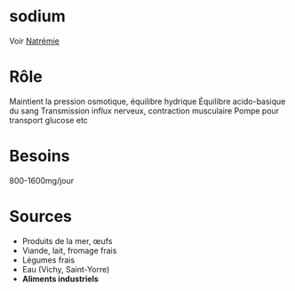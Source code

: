 # sodium



Voir [Natrémie](#natrc3a9mienorgmd) 


# Rôle


Maintient la pression osmotique, équilibre hydrique
Équilibre acido-basique du sang
Transmission influx nerveux, contraction musculaire
Pompe pour transport glucose etc 


# Besoins


800-1600mg/jour 


# Sources


- Produits de la mer, œufs 
- Viande, lait, fromage frais 
- Légumes frais 
- Eau (Vichy, Saint-Yorre) 
- **Aliments industriels** 

